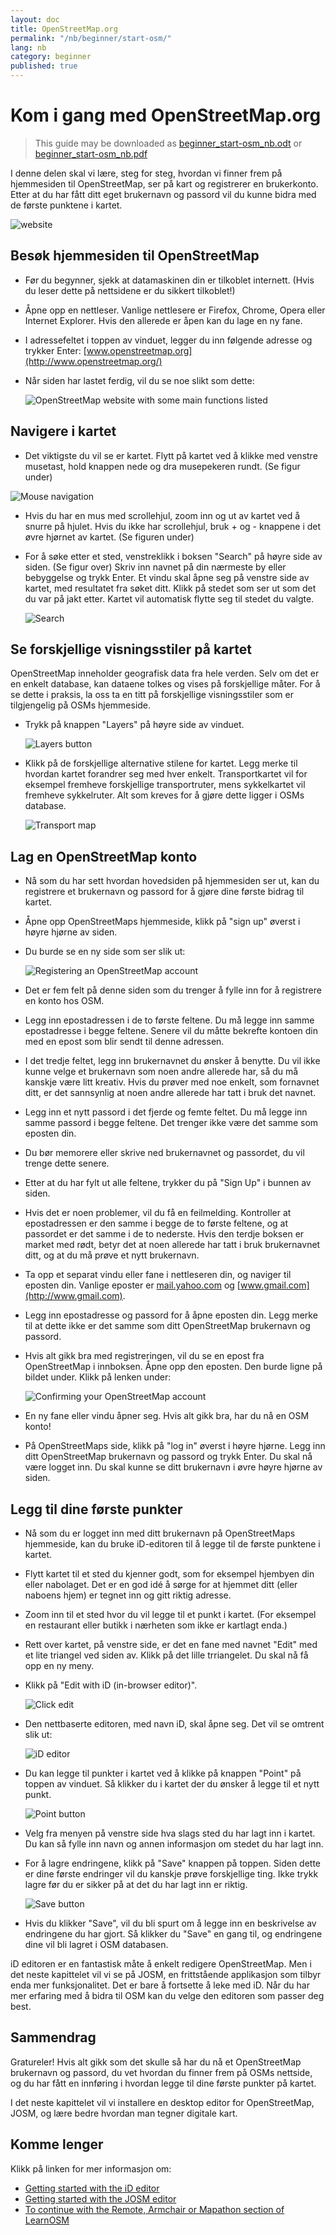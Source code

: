 ```yaml
---
layout: doc
title: OpenStreetMap.org
permalink: "/nb/beginner/start-osm/"
lang: nb
category: beginner
published: true
---
```





Kom i gang med OpenStreetMap.org
====================================

> This guide may be downloaded as [beginner_start-osm_nb.odt](/files/beginner_start-osm_nb.odt) or [beginner_start-osm_nb.pdf](/files/beginner_start-osm_nb.pdf)

I denne delen skal vi lære, steg for steg, hvordan vi finner frem på hjemmesiden til OpenStreetMap, ser på kart og registrerer en brukerkonto. Etter at du har fått ditt eget brukernavn og passord vil du kunne bidra med de første punktene i kartet.

![website][]

Besøk hjemmesiden til OpenStreetMap
-------------------------------

- Før du begynner, sjekk at datamaskinen din er tilkoblet internett.
(Hvis du leser dette på nettsidene er du sikkert tilkoblet!) 

- Åpne opp en nettleser. Vanlige nettlesere er Firefox, Chrome, Opera eller Internet Explorer. Hvis den allerede er åpen kan du lage en ny fane.

- I adressefeltet i toppen av vinduet, legger du inn følgende adresse og trykker Enter: [www.openstreetmap.org](http://www.openstreetmap.org/)

- Når siden har lastet ferdig, vil du se noe slikt som dette:

    ![OpenStreetMap website with some main functions listed][]
 
Navigere i kartet
----------------
- Det viktigste du vil se er kartet. Flytt på kartet ved å klikke med venstre musetast, hold knappen nede og dra musepekeren rundt. (Se figur under)

![Mouse navigation][]

- Hvis du har en mus med scrollehjul, zoom inn og ut av kartet ved å snurre på hjulet. Hvis du ikke har scrollehjul, bruk + og - knappene i det øvre hjørnet av kartet. (Se figuren under)

- For å søke etter et sted, venstreklikk i boksen "Search" på høyre side av siden. (Se figur over) Skriv inn navnet på din nærmeste by eller bebyggelse og trykk Enter. Et vindu skal åpne seg på venstre side av kartet, med resultatet fra søket ditt. Klikk på stedet som ser ut som det du var på jakt etter. Kartet vil automatisk flytte seg til stedet du valgte.    

    ![Search][]
   

Se forskjellige visningsstiler på kartet
------------------------

OpenStreetMap inneholder geografisk data fra hele verden. Selv om det er en enkelt database, kan dataene tolkes og vises på forskjellige måter. For å se dette i praksis, la oss ta en titt på forskjellige visningsstiler som er tilgjengelig på OSMs hjemmeside. 

- Trykk på knappen "Layers" på høyre side av vinduet.

    ![Layers button][]
- Klikk på de forskjellige alternative stilene for kartet. Legg merke til hvordan kartet forandrer seg med hver enkelt. Transportkartet vil for eksempel fremheve forskjellige transportruter, mens sykkelkartet vil fremheve sykkelruter. Alt som kreves for å gjøre dette ligger i OSMs database.

    ![Transport map][]

Lag en OpenStreetMap konto
-------------------------------

- Nå som du har sett hvordan hovedsiden på hjemmesiden ser ut, kan du registrere et brukernavn og passord for å gjøre dine første bidrag til kartet.
  
- Åpne opp OpenStreetMaps hjemmeside, klikk på "sign up" øverst i høyre hjørne av siden.     
    
- Du burde se en ny side som ser slik ut:    
    
    ![Registering an OpenStreetMap account][]

- Det er fem felt på denne siden som du trenger å fylle inn for å registrere en konto hos OSM.
- Legg inn epostadressen i de to første feltene. Du må legge inn samme epostadresse i begge feltene. Senere vil du måtte bekrefte kontoen din med en epost som blir sendt til denne adressen. 

- I det tredje feltet, legg inn brukernavnet du ønsker å benytte. Du vil ikke kunne velge et brukernavn som noen andre allerede har, så du må kanskje være litt kreativ. Hvis du prøver med noe enkelt, som fornavnet ditt, er det sannsynlig at noen andre allerede har tatt i bruk det navnet.   
    
- Legg inn et nytt passord i det fjerde og femte feltet. Du må legge inn samme passord i begge feltene. Det trenger ikke være det samme som eposten din. 
    
- Du bør memorere eller skrive ned brukernavnet og passordet, du vil trenge dette senere.     

- Etter at du har fylt ut alle feltene, trykker du på "Sign Up" i bunnen av siden.     
    
- Hvis det er noen problemer, vil du få en feilmelding. Kontroller at epostadressen er den samme i begge de to første feltene, og at passordet er det samme i de to nederste. Hvis den terdje boksen er market med rødt, betyr det at noen allerede har tatt i bruk brukernavnet ditt, og at du må prøve et nytt brukernavn. 
    
- Ta opp et separat vindu eller fane i nettleseren din, og naviger til eposten din. Vanlige eposter er [mail.yahoo.com](http://mail.yahoo.com)
    og [www.gmail.com](http://www.gmail.com).
    
- Legg inn epostadresse og passord for å åpne eposten din. Legg merke til at dette ikke er det samme som ditt OpenStreetMap brukernavn og passord.
   
- Hvis alt gikk bra med registreringen, vil du se en epost fra OpenStreetMap i innboksen. Åpne opp den eposten. Den burde ligne på bildet under. Klikk på lenken under:  

    ![Confirming your OpenStreetMap account][]

- En ny fane eller vindu åpner seg. Hvis alt gikk bra, har du nå en OSM konto!
    
- På OpenStreetMaps side, klikk på "log in" øverst i høyre hjørne. Legg inn ditt OpenStreetMap brukernavn og passord og trykk Enter. Du skal nå være logget inn. Du skal kunne se ditt brukernavn i øvre høyre hjørne av siden.    

Legg til dine første punkter
------------------------

- Nå som du er logget inn med ditt brukernavn på OpenStreetMaps hjemmeside, kan du bruke iD-editoren til å legge til de første punktene i kartet.

- Flytt kartet til et sted du kjenner godt, som for eksempel hjembyen din eller nabolaget. Det er en god idé å sørge for at hjemmet ditt (eller naboens hjem) er tegnet inn og gitt riktig adresse.
    
- Zoom inn til et sted hvor du vil legge til et punkt i kartet. (For eksempel en restaurant eller butikk i nærheten som ikke er kartlagt enda.)    

- Rett over kartet, på venstre side, er det en fane med navnet "Edit" med et lite triangel ved siden av. Klikk på det lille trriangelet. Du skal nå få opp en ny meny. 
- Klikk på "Edit with iD (in-browser editor)".       

    ![Click edit][]

- Den nettbaserte editoren, med navn iD, skal åpne seg. Det vil se omtrent slik ut:

    ![iD editor][]

- Du kan legge til punkter i kartet ved å klikke på knappen "Point" på toppen av vinduet. Så klikker du i kartet der du ønsker å legge til et nytt punkt. 

    ![Point button][]    

- Velg fra menyen på venstre side hva slags sted du har lagt inn i kartet. Du kan så fylle inn navn og annen informasjon om stedet du har lagt inn. 
    
- For å lagre endringene, klikk på "Save" knappen på toppen. Siden dette er dine første endringer vil du kanskje prøve forskjellige ting. Ikke trykk lagre før du er sikker på at det du har lagt inn er riktig.    

    ![Save button][]    

- Hvis du klikker "Save", vil du bli spurt om å legge inn en beskrivelse av endringene du har gjort. 
Så klikker du "Save" en gang til, og endringene dine vil bli lagret i OSM databasen.

<!-- link to iD editor chapter when ready -->

iD editoren er en fantastisk måte å enkelt redigere OpenStreetMap. Men i det neste kapittelet vil vi se på JOSM, en frittstående applikasjon som tilbyr enda mer funksjonalitet. Det er bare å fortsette å leke med iD. Når du har mer erfaring med å bidra til OSM kan du velge den editoren som passer deg best.

Sammendrag
-------

Gratureler! Hvis alt gikk som det skulle så har du nå et OpenStreetMap brukernavn og passord, du vet hvordan du finner frem på OSMs nettside, og du har fått en innføring i hvordan legge til dine første punkter på kartet.

I det neste kapittelet vil vi installere en desktop editor for OpenStreetMap, JOSM, og lære bedre hvordan man tegner digitale kart.

Komme lenger
--------------

Klikk på linken for mer informasjon om:  

*  [Getting started with the iD editor](/en/editing/id-editor/)   
*  [Getting started with the JOSM editor](/en/beginner/start-josm/) 
*  [To continue with the Remote, Armchair or Mapathon section of LearnOSM](/en/coordination/remote/)  


[website]: /images/beginner/start-osm_website.png
[OpenStreetMap website with some main functions listed]: /images/beginner/osm-website-main-functions.png
[Mouse navigation]: /images/beginner/mouse-navigation.png
[Search]: /images/beginner/search.png
[Layers button]: /images/beginner/layers.png
[Transport map]: /images/beginner/transport-map.png
[Registering an OpenStreetMap account]: /images/beginner/registering-account.png
[Confirming your OpenStreetMap account]: /images/beginner/confirming-account.png
[Click edit]: /images/beginner/click-edit.png
[iD editor]: /images/beginner/id-editor.png
[Point button]: /images/beginner/point-button.png
[Save button]: /images/beginner/save-button.png
